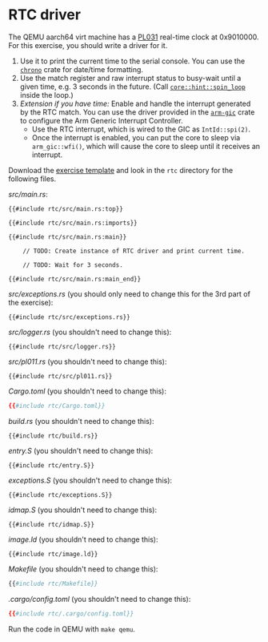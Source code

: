 # RTC driver

The QEMU aarch64 virt machine has a [PL031][1] real-time clock at 0x9010000. For this exercise, you
should write a driver for it.

1. Use it to print the current time to the serial console. You can use the [`chrono`][2] crate for
   date/time formatting.
2. Use the match register and raw interrupt status to busy-wait until a given time, e.g. 3 seconds
   in the future. (Call [`core::hint::spin_loop`][3] inside the loop.)
3. _Extension if you have time:_ Enable and handle the interrupt generated by the RTC match. You can
   use the driver provided in the [`arm-gic`][4] crate to configure the Arm Generic Interrupt Controller.
   - Use the RTC interrupt, which is wired to the GIC as `IntId::spi(2)`.
   - Once the interrupt is enabled, you can put the core to sleep via `arm_gic::wfi()`, which will cause the core to sleep until it receives an interrupt.
   

Download the [exercise template](../../comprehensive-rust-exercises.zip) and look in the `rtc`
directory for the following files.

_src/main.rs_:

<!-- File src/main.rs -->

```rust,compile_fail
{{#include rtc/src/main.rs:top}}

{{#include rtc/src/main.rs:imports}}

{{#include rtc/src/main.rs:main}}

    // TODO: Create instance of RTC driver and print current time.

    // TODO: Wait for 3 seconds.

{{#include rtc/src/main.rs:main_end}}
```

_src/exceptions.rs_ (you should only need to change this for the 3rd part of the exercise):

<!-- File src/exceptions.rs -->

```rust,compile_fail
{{#include rtc/src/exceptions.rs}}
```

_src/logger.rs_ (you shouldn't need to change this):

<!-- File src/logger.rs -->

```rust,compile_fail
{{#include rtc/src/logger.rs}}
```

_src/pl011.rs_ (you shouldn't need to change this):

<!-- File src/pl011.rs -->

```rust,compile_fail
{{#include rtc/src/pl011.rs}}
```

_Cargo.toml_ (you shouldn't need to change this):

<!-- File Cargo.toml -->

```toml
{{#include rtc/Cargo.toml}}
```

_build.rs_ (you shouldn't need to change this):

<!-- File build.rs -->

```rust,compile_fail
{{#include rtc/build.rs}}
```

_entry.S_ (you shouldn't need to change this):

<!-- File entry.S -->

```armasm
{{#include rtc/entry.S}}
```

_exceptions.S_ (you shouldn't need to change this):

<!-- File exceptions.S -->

```armasm
{{#include rtc/exceptions.S}}
```

_idmap.S_ (you shouldn't need to change this):

<!-- File idmap.S -->

```armasm
{{#include rtc/idmap.S}}
```

_image.ld_ (you shouldn't need to change this):

<!-- File image.ld -->

```ld
{{#include rtc/image.ld}}
```

_Makefile_ (you shouldn't need to change this):

<!-- File Makefile -->

```makefile
{{#include rtc/Makefile}}
```

_.cargo/config.toml_ (you shouldn't need to change this):

<!-- File .cargo/config.toml -->

```toml
{{#include rtc/.cargo/config.toml}}
```

Run the code in QEMU with `make qemu`.

[1]: https://developer.arm.com/documentation/ddi0224/c
[2]: https://crates.io/crates/chrono
[3]: https://doc.rust-lang.org/core/hint/fn.spin_loop.html
[4]: https://docs.rs/arm-gic/
